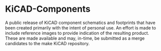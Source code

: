 # KiCAD-Components
A public release of KiCAD component schematics and footprints that have been created primarily with the intent of personal use. An effort is made to include reference images to provide indication of the resulting product. These are made available and may, in-time, be submitted as a merge candidates to the make KiCAD repository.
